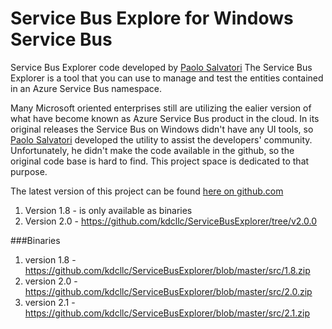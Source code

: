 # Service Bus Explore for Windows Service Bus

Service Bus Explorer code developed by [Paolo Salvatori](https://social.msdn.microsoft.com/profile/paolo%20salvatori/)
The Service Bus Explorer is a tool that you can use to manage and test the entities contained in an Azure Service Bus namespace.

Many Microsoft oriented enterprises still are utilizing the ealier version of what have become known as Azure Service Bus product in the cloud. In its original releases the Service Bus on Windows didn't have any UI tools, 
so [Paolo Salvatori](https://social.msdn.microsoft.com/profile/paolo%20salvatori/) developed the utility to assist the developers' community. Unfortunately, he didn't make the code available in the github, so the
original code base is hard to find. This project space is dedicated to that purpose.

The latest version of this project can be found [here on github.com](https://github.com/paolosalvatori/ServiceBusExplorer)

1. Version 1.8 - is only available as binaries
2. Version 2.0  - https://github.com/kdcllc/ServiceBusExplorer/tree/v2.0.0

###Binaries
1. version 1.8 - https://github.com/kdcllc/ServiceBusExplorer/blob/master/src/1.8.zip
2. version 2.0 - https://github.com/kdcllc/ServiceBusExplorer/blob/master/src/2.0.zip
3. version 2.1 - https://github.com/kdcllc/ServiceBusExplorer/blob/master/src/2.1.zip
